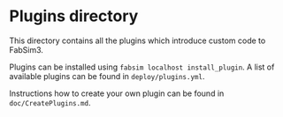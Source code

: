 # Plugins directory
This directory contains all the plugins which introduce custom code to FabSim3.

Plugins can be installed using `fabsim localhost install_plugin`. A list of available plugins can be found in `deploy/plugins.yml`.

Instructions how to create your own plugin can be found in `doc/CreatePlugins.md`.
